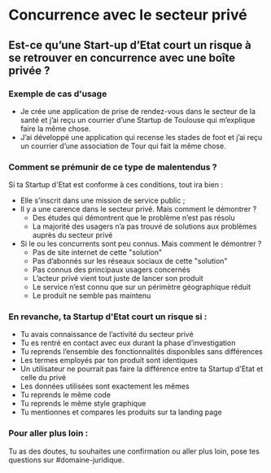 # Concurrence avec le secteur privé

## **Est-ce qu’une Start-up d’Etat court un risque à se retrouver en concurrence avec une boîte privée ?**

### **Exemple de cas d'usage**

* Je crée une application de prise de rendez-vous dans le secteur de la santé et j’ai reçu un courrier d’une Startup de Toulouse qui m’explique faire la même chose.
* J’ai développé une application qui recense les stades de foot et j’ai reçu un courrier d’une association de Tour qui fait la même chose.

### Comment se prémunir de ce type de malentendus ?

Si ta Startup d'Etat est conforme à ces conditions, tout ira bien :

* Elle s’inscrit dans une mission de service public ;
* Il y a une carence dans le secteur privé. Mais comment le démontrer ?
  * Des études qui démontrent que le problème n’est pas résolu
  * La majorité des usagers n’a pas trouvé de solutions aux problèmes auprès du secteur privé
* Si le ou les concurrents sont peu connus. Mais comment le démontrer ?
  * Pas de site internet de cette "solution"
  * Pas d’abonnés sur les réseaux sociaux de cette "solution"
  * Pas connus des principaux usagers concernés
  * L’acteur privé vient tout juste de lancer son produit
  * Le service n’est connu que sur un périmètre géographique réduit
  * Le produit ne semble pas maintenu

### En revanche, ta Startup d'Etat court un risque si :

* Tu avais connaissance de l’activité du secteur privé
* Tu es rentré en contact avec eux durant la phase d’investigation
* Tu reprends l’ensemble des fonctionnalités disponibles sans différences
* Les termes employés par ton produit sont identiques
* Un utilisateur ne pourrait pas faire la différence entre ta Startup d'Etat et celle du privé
* Les données utilisées sont exactement les mêmes
* Tu reprends le même code
* Tu reprends le même style graphique
* Tu mentionnes et compares les produits sur ta landing page

### Pour aller plus loin :

Tu as des doutes, tu souhaites une confirmation ou aller plus loin, pose tes questions sur #domaine-juridique.
